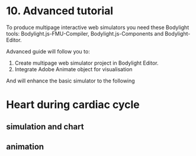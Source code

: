 # 10. Advanced tutorial

To produce multipage interactive web simulators you need these Bodylight tools: Bodylight.js-FMU-Compiler, Bodylight.js-Components and Bodylight-Editor. 

Advanced guide will follow you to:
1. Create multipage web simulator project in Bodylight Editor.
2. Integrate Adobe Animate object for visualisation

And will enhance the basic simulator to the following 

<div class="w3-card">

# Heart during cardiac cycle
<div class="w3-row">
<div class="w3-twothird">

## simulation and chart
<bdl-fmi id="idfmi" src="../model/Physiolibrary_Fluid_Examples_Fernandez2013_PulsatileCirculation.js" fminame="Physiolibrary_Fluid_Examples_Fernandez2013_PulsatileCirculation" tolerance="0.000001" starttime="0" fstepsize="0.01" guid="{a786b906-f58b-4014-8c9b-5df08bd77f4b}" valuereferences="637534370,637534288,637534348,637534458,637534516,637534313,637534482" valuelabels="aortaPressure.pressure,mitralValve.open,aorticValve.open,tricuspidValve.open,pulmonaryValve.open,leftVentricle.volume,rightVentricle.volume,aorta.pressure" inputs="id1,16777329,1,60" inputlabels="heartRate.k"></bdl-fmi>

<bdl-range id="id1" title="heart rate" min="40" max="180" default="60" step="1" maxlength="2"></bdl-range>

<bdl-chartjs-time id="id10" width="300" height="200" fromid="idfmi" labels="Pressure in Aorta [mmHg]" initialdata="" refindex="0" refvalues="1"
convertors="x/133.322-760"></bdl-chartjs-time>
</div>
<div class="w3-third">

## animation
<bdl-animate-adobe src="../model/CardiaccycleStage.js" width="200" height="200" name="Faze_srdce" fromid="idfmi"></bdl-animate-adobe>

<bdl-bind2a findex="1" aname="ValveMV_anim" amin="99" amax="0" fmin="0" fmax="1"></bdl-bind2a>
<bdl-bind2a findex="2" aname="ValveAOV_anim" amin="0" amax="99" fmin="0" fmax="1"></bdl-bind2a>
<bdl-bind2a findex="3" aname="ValveTV_anim" amin="99" amax="0" fmin="0" fmax="1"></bdl-bind2a>
<bdl-bind2a findex="4" aname="ValvePV_anim" amin="0" amax="99" fmin="0" fmax="1"></bdl-bind2a>
<bdl-bind2a findex="5" aname="ventricles.ventriclesTotal.VentricleLeft_anim" amin="100" amax="0" fmin="0.00015" fmax="0.00021"></bdl-bind2a>
<bdl-bind2a findex="6" aname="ventricles.ventriclesTotal.children.0.VentricleRight_anim" amin="100" amax="0" fmin="0.00012" fmax="0.00018"></bdl-bind2a>

</div>
</div>


</div>


